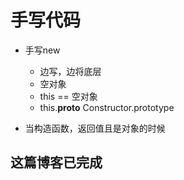 # 手写代码

- 手写new
  - 边写，边将底层
  - 空对象
  - this == 空对象
  - this.__proto__ Constructor.prototype

- 当构造函数，返回值且是对象的时候

## 这篇博客已完成
